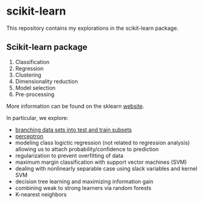 scikit-learn
============

This repository contains my explorations in the scikit-learn package.

Scikit-learn package
--------------------

1. Classification  
2. Regression  
3. Clustering     
4. Dimensionality reduction    
5. Model selection    
6. Pre-processing   

More information can be found on the sklearn [website](http://scikit-learn.org/stable/).  
  
In particular, we explore:  
* [branching data sets into test and train subsets](https://github.com/FyzHsn/scikit-exploration/blob/master/Scikit_Script_Perceptron.py)  
* [perceptron](https://github.com/FyzHsn/scikit-exploration/blob/master/Scikit_Script_Perceptron.py)      
* modeling class logictic regression (not related to regression analysis) allowing us to attach probability/confidence to prediction  
* regularization to prevent overfitting of data  
* maximum margin classification with support vector machines (SVM)    
* dealing with nonlinearly separable case using slack variables and kernel SVM  
* decision tree learning and maximizing  information gain  
* combining weak to strong learners via random forests  
* K-nearest neighbors  

